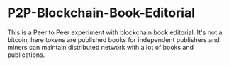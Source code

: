 # P2P-Blockchain-Book-Editorial
This is a Peer to Peer experiment with blockchain book editorial. It's not a bitcoin, here tokens are published books for independent publishers and miners can maintain distributed network with a lot of books and publications.
